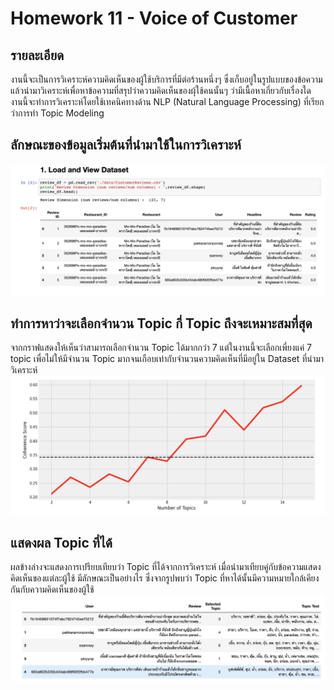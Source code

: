 # Homework 11 - Voice of Customer

## รายละเอียด
งานนี้จะเป็นการวิเคราะห์ความคิดเห็นของผู้ใช้บริการที่มีต่อร้านหนึ่งๆ ซึ่งเก็บอยู่ในรูปแบบของข้อความ
แล้วนำมาวิเคราะห์เพื่อหาข้อความที่สรุปว่าความคิดเห็นของผุ้ใช้คนนั้นๆ ว่ามีเนื้อหาเกี่ยวกับเรื่องใด
งานนี้จะทำการวิเคราะห์โดยใช้เทคนิคทางด้าน NLP (Natural Language Processing)
ที่เรียกว่าการทำ Topic Modeling


## ลักษณะของข้อมูลเริ่มต้นที่นำมาใช้ในการวิเคราะห์
![dataset](./images/1_dataset.png)

## ทำการหาว่าจะเลือกจำนวน Topic กี่ Topic ถึงจะเหมาะสมที่สุด
จากกราฟแสดงให้เห็นว่าสามารถเลือกจำนวน Topic ได้มากกว่า 7 แต่ในงานนี้จะเลือกเพี่ยงแค่ 7 topic เพื่อไม่ให้มีจำนวน Topic มากจนเกือบเท่ากับจำนวนความคิดเห็นที่มีอยู่ใน Dataset ที่นำมาวิเคราะห์
![select_num_topic](./images/2_select_num_topic.png)

## แสดงผล Topic ที่ได้
ผลข้างล่างจะแสดงการเปรียบเทียบว่า Topic ที่ได้จากการวิเคราะห์ เมื่อนำมาเทียบคู่กับข้อความแสดงคิดเห็นของแต่ละผู้ใช้ มีลักษณะเป็นอย่างไร ซึ่งจากรูปพบว่า Topic ที่หาได้นั้นมีความหมายใกล้เคียงกันกับความคิดเห็นของผู้ใช้
![result_topic_modeling](./images/3_result_topic_modeling.png)